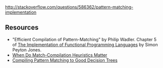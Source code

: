 
http://stackoverflow.com/questions/586362/pattern-matching-implementation

## Resources

  - "Efficient Compilation of Pattern-Matching" by Philip Wadler. Chapter 5 of [The Implementation of Functional Programming Languages](https://www.microsoft.com/en-us/research/publication/the-implementation-of-functional-programming-languages/) by Simon Peyton Jones.
  - [When Do Match-Compilation Heuristics Matter](http://www.cs.tufts.edu/~nr/pubs/match-abstract.html)
  - [Compiling Pattern Matching to Good Decision Trees](http://pauillac.inria.fr/~maranget/papers/ml05e-maranget.pdf)
